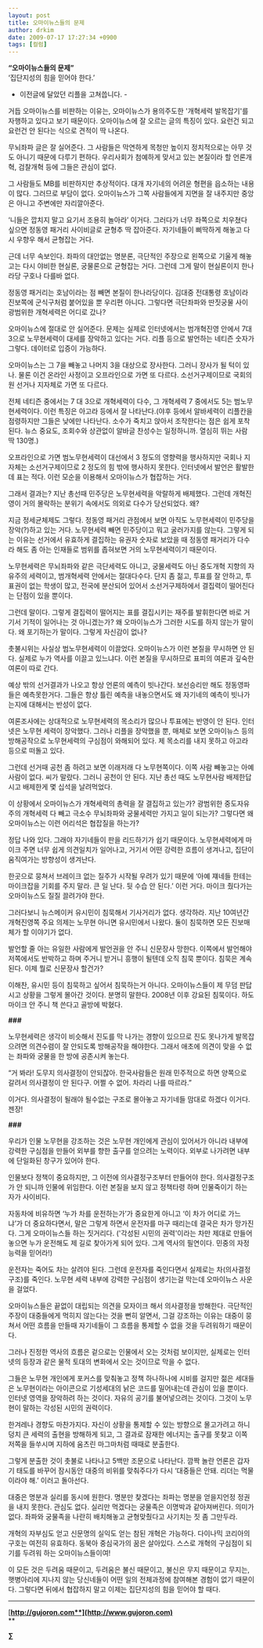 ```yaml
---
layout: post
title: 오마이뉴스들의 문제
author: drkim
date: 2009-07-17 17:27:34 +0900
tags: [컬럼]
---
```

**“오마이뉴스들의 문제”**   
‘집단지성의 힘을 믿어야 한다.’

- 이전글에 달았던 리플을 고쳐씁니다. -

거듭 오마이뉴스를 비판하는 이유는, 오마이뉴스가 용의주도한 '개혁세력 발목잡기'를 자행하고 있다고 보기 때문이다. 오마이뉴스에 잘 오르는 글의 특징이 있다. 요런건 되고 요런건 안 된다는 식으로 견적이 딱 나온다. 

무뇌좌파 글은 잘 실어준다. 그 사람들은 막연하게 목청만 높이지 정치적으로는 아무 것도 아니기 때문에 다루기 편하다. 우리사회가 첨예하게 맞서고 있는 본질이라 할 언론개혁, 검찰개혁 등에 그들은 관심이 없다.

그 사람들도 MB를 비판하지만 추상적이다. 대개 자기네의 어려운 형편을 읍소하는 내용이 많다. 그러므로 부담이 없다. 오마이뉴스가 그쪽 사람들에게 지면을 잘 내주지만 중앙은 아니고 주변에만 자리깔아준다. 

‘니들은 깝치지 말고 요기서 조용히 놀아라’ 이거다. 그러다가 너무 좌쪽으로 치우쳤다 싶으면 정동영 패거리 사이비글로 균형추 딱 잡아준다. 자기네들이 삐딱하게 해놓고 다시 우향우 해서 균형잡는 거다. 

근데 너무 속보인다. 좌파의 대안없는 명분론, 극단적인 주장으로 왼쪽으로 기울게 해놓고는 다시 야비한 현실론, 궁물론으로 균형잡는 거다. 그런데 그게 말이 현실론이지 한나라당 구호나 다를바 없다. 

정동영 패거리는 호남이라는 점 빼면 본질이 한나라당이다. 김대중 전대통령 호남이라 진보쪽에 군식구처럼 붙어있을 뿐 우리편 아니다. 그렇다면 극단좌파와 딴짓궁물 사이 광범위한 개혁세력은 어디로 갔나? 

오마이뉴스에 절대로 안 실어준다. 문제는 실제로 인터넷에서는 범개혁진영 안에서 7대 3으로 노무현세력이 대세를 장악하고 있다는 거다. 리플 등으로 발언하는 네티즌 숫자가 그렇다. 데이터로 입증이 가능하다.

오마이뉴스는 그 7을 빼놓고 나머지 3을 대상으로 장사한다. 그러니 장사가 될 턱이 있나. 물론 이건 온라인 사정이고 오프라인으로 가면 또 다르다. 소선거구제이므로 국회의원 선거나 지자체로 가면 또 다르다. 

전체 네티즌 중에서는 7 대 3으로 개혁세력이 다수, 그 개혁세력 7 중에서도 5는 범노무현세력이다. 이런 특징은 아고라 등에서 잘 나타난다.(야후 등에서 알바세력이 리플칸을 점령하지만 그들은 낮에만 나타난다. 소수가 죽치고 앉아서 조작한다는 점은 쉽게 포착된다. 뉴스 중요도, 조회수와 상관없이 알바글 찬성수는 일정하니까. 열심히 뛰는 사람 딱 130명.)

오프라인으로 가면 범노무현세력이 대선에서 3 정도의 영향력을 행사하지만 국회나 지자체는 소선거구제이므로 2 정도의 힘 밖에 행사하지 못한다. 인터넷에서 발언은 활발한데 표는 적다. 이런 모순을 이용해서 오마이뉴스가 협잡하는 거다. 

그래서 결과는? 지난 총선때 민주당은 노무현세력을 악랄하게 배제했다. 그런데 개혁진영이 거의 몰락하는 분위기 속에서도 의외로 다수가 당선되었다. 왜? 

지금 정세균체제도 그렇다. 정동영 패거리 관점에서 보면 아직도 노무현세력이 민주당을 장악(?)하고 있는 거다. 노무현세력 빼면 민주당이고 뭐고 굴러가지를 않는다. 그렇게 되는 이유는 선거에서 유효하게 결집하는 유권자 숫자로 보았을 때 정동영 패거리가 다수라 해도 좀 아는 인재들로 범위를 좁혀보면 거의 노무현세력이기 때문이다.

노무현세력은 무뇌좌파와 같은 극단세력도 아니고, 궁물세력도 아닌 중도개혁 지향의 자유주의 세력이고, 범개혁세력 안에서는 절대다수다. 단지 좀 젊고, 투표를 잘 안하고, 투표권이 없는 학생이 많고, 전국에 분산되어 있어서 소선거구제하에서 결집력이 떨어진다는 단점이 있을 뿐이다.

그런데 말이다. 그렇게 결집력이 떨어지는 표를 결집시키는 재주를 발휘한다면 바로 거기서 기적이 일어나는 것 아니겠는가? 왜 오마이뉴스가 그러한 시도를 하지 않는가 말이다. 왜 포기하는가 말이다. 그렇게 자신감이 없나?

촛불시위는 사실상 범노무현세력이 이끌었다. 오마이뉴스가 이런 본질을 무시하면 안 된다. 실제로 누가 역사를 이끌고 있느냐다. 이런 본질을 무시하므로 표피의 여론과 깊숙한 여론이 따로 간다.

예상 밖의 선거결과가 나오고 항상 언론의 예측이 빗나간다. 보선승리만 해도 정동영파들은 예측못한거다. 그들은 항상 틀린 예측을 내놓으면서도 왜 자기네의 예측이 빗나가는지에 대해서는 반성이 없다. 

여론조사에는 상대적으로 노무현세력의 목소리가 많으나 투표에는 반영이 안 된다. 인터넷은 노무현 세력이 장악했다. 그러나 리플을 장악했을 뿐, 매체로 보면 오마이뉴스 등의 방해공작으로 노무현세력의 구심점이 와해되어 있다. 제 목소리를 내지 못하고 아고라 등으로 떠돌고 있다.

그런데 선거때 공천 좀 하려고 보면 이래저래 다 노무현쪽이다. 이쪽 사람 빼놓고는 아예 사람이 없다. 씨가 말랐다. 그러니 공천이 안 된다. 지난 총선 때도 노무현사람 배제한답시고 배제한게 몇 십석을 날려먹었다.

이 상황에서 오마이뉴스가 개혁세력의 총력을 잘 결집하고 있는가? 광범위한 중도자유주의 개혁세력 다 빼고 극소수 무뇌좌파와 궁물세력만 가지고 일이 되는가? 그렇다면 왜 오마이뉴스는 이런 어리석은 협잡질을 하는가?

정답 나와 있다. 그래야 자기네들이 판을 리드하기가 쉽기 때문이다. 노무현세력에게 마이크 주면 너무 쉽게 의견일치가 일어나고, 거기서 어떤 강력한 흐름이 생겨나고, 집단이 움직여가는 방향성이 생겨난다. 

한곳으로 뭉쳐서 브레이크 없는 질주가 시작될 우려가 있기 때문에 ‘아예 쟤네들 한테는 마이크잡을 기회를 주지 말라. 큰 일 난다. 뒷 수습 안 된다.’ 이런 거다. 마이크 줬다가는 오마이뉴스도 질질 끌려가야 한다. 

그러다보니 뉴스메이커 유시민이 침묵해서 기사거리가 없다. 생각하라. 지난 10여년간 개혁진영쪽 주요 의제는 노무현 아니면 유시민에서 나왔다. 둘이 침묵하면 모든 진보매체가 할 이야기가 없다. 

발언할 줄 아는 유일한 사람에게 발언권을 안 주니 신문장사 망한다. 이쪽에서 발언해야 저쪽에서도 반박하고 하며 주거니 받거니 흥행이 될텐데 오직 침묵 뿐이다. 침묵은 계속된다. 이제 뭘로 신문장사 할건가?

이해찬, 유시민 등이 침묵하고 싶어서 침묵하는거 아니다. 오마이뉴스들이 제 무덤 판답시고 상황을 그렇게 몰아간 것이다. 분명히 말한다. 2008년 이후 강요된 침묵이다. 하도 마이크 안 주니 책 쓴다고 골방에 박혔다.

**###**

노무현세력은 생각이 비슷해서 진도를 막 나가는 경향이 있으므로 진도 못나가게 발목잡으려면 의견수렴이 잘 안되도록 방해공작을 해야한다. 그래서 애초에 의견이 맞을 수 없는 좌파와 궁물을 한 방에 공존시켜 놓는다.

“거 봐라! 도무지 의사결정이 안되잖아. 한국사람들은 원래 민주적으로 하면 양쪽으로 갈려서 의사결정이 안 된다구. 어쩔 수 없어. 차라리 나를 따르라.”

이거다. 의사결정이 될래야 될수없는 구조로 몰아놓고 자기네들 맘대로 하겠다 이거다. 젠장!

**###**

우리가 인물 노무현을 강조하는 것은 노무현 개인에게 관심이 있어서가 아니라 내부에 강력한 구심점을 만들어 외부를 향한 출구를 얻으려는 노력이다. 외부로 나가려면 내부에 단일화된 창구가 있어야 한다.

인물보다 정책이 중요하지만, 그 이전에 의사결정구조부터 만들어야 한다. 의사결정구조가 안 되니까 인물에 위임한다. 이런 본질을 보지 않고 정책타령 하며 인물죽이기 하는 자가 사이비다.

자동차에 비유하면 ‘누가 차를 운전하는가’가 중요한게 아니고 ‘이 차가 어디로 가느냐’가 더 중요하다면서, 말은 그렇게 하면서 운전자를 마구 때리는데 결국은 차가 망가진다. 그게 오마이뉴스들 하는 짓거리다. ('각성된 시민의 권력'이라는 차만 제대로 만들어놓으면 누가 운전해도 제 길로 찾아가게 되어 있다. 그게 역사의 필연이다. 민중의 자정능력을 믿어라!)

운전자는 죽어도 차는 살려야 된다. 그런데 운전자를 죽인다면서 실제로는 차(의사결정구조)를 죽인다. 노무현 세력 내부에 강력한 구심점이 생기는걸 막는데 오마이뉴스 사운을 걸었다.

오마이뉴스들은 끝없이 대립되는 의견을 모자이크 해서 의사결정을 방해한다. 극단적인 주장이 대중들에게 먹히지 않는다는 것을 뻔히 알면서, 그걸 강조하는 이유는 대중이 뭉쳐서 어떤 흐름을 만들때 자기네들이 그 흐름을 통제할 수 없을 것을 두려워하기 때문이다. 

그러나 진정한 역사의 흐름은 겉으로는 인물에서 오는 것처럼 보이지만, 실제로는 인터넷의 등장과 같은 물적 토대의 변화에서 오는 것이므로 막을 수 없다. 

그들은 노무현 개인에게 포커스를 맞춰놓고 정책 하나하나에 시비를 걸지만 젊은 세대들은 노무현이라는 아이콘으로 기성세대의 낡은 코드를 밀어내는데 관심이 있을 뿐이다. 인터넷 영역을 장악하려 하는 것이다. 자유의 공기를 불어넣으려는 것이다. 그것이 노무현이 말하는 각성된 시민의 권력이다.

한겨레나 경향도 마찬가지다. 자신이 상황을 통제할 수 있는 방향으로 몰고가려고 하니 덩치 큰 세력의 출현을 방해하게 되고, 그 결과로 잠재한 에너지는 출구를 못찾고 이쪽 저쪽을 들쑤시며 지하에 움츠린 마그마처럼 때때로 분출한다.

그렇게 분출한 것이 촛불로 나타나고 5백만 조문으로 나타난다. 깜짝 놀란 언론은 갑자기 태도를 바꾸어 잠시동안 대중의 비위를 맞춰주다가 다시 ‘대중들은 안돼. 리더는 먹물이라야 해.’ 이러고 돌아선다.

대중은 명분과 실리를 동시에 원한다. 명분만 찾겠다는 좌파는 명분을 얻을지언정 정권을 내지 못한다. 관심도 없다. 실리만 먹겠다는 궁물족은 이명박과 같아져버린다. 의미가 없다. 좌파와 궁물족을 나란히 배치해놓고 균형맞췄다고 사기치는 짓 좀 그만두라.

개혁의 자부심도 얻고 신문명의 실익도 얻는 참된 개혁은 가능하다. 다이나믹 코리아의 구호는 여전히 유효하다. 동북아 중심국가의 꿈은 살아있다. 스스로 개혁의 구심점이 되기를 두려워 하는 오마이뉴스들이여! 

이 모든 것은 두려움 때문이고, 두려움은 불신 때문이고, 불신은 무지 때문이고 무지는, 햇병아리에 지나지 않는 당신네들이 어떤 일의 전체과정에 참여해본 경험이 없기 때문이다. 그렇다면 뒤에서 협잡하지 말고 이제는 집단지성의 힘을 믿어야 할 때다. 

**** 







[**http://gujoron.com**](http://www.gujoron.com)**  
** 

**∑**